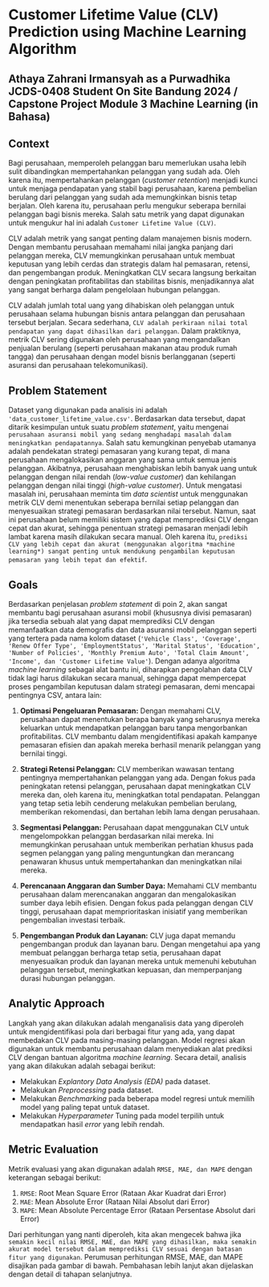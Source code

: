 # Customer Lifetime Value (CLV) Prediction using Machine Learning Algorithm
## Athaya Zahrani Irmansyah as a Purwadhika JCDS-0408 Student On Site Bandung 2024 / Capstone Project Module 3 Machine Learning (in Bahasa)

## Context
   Bagi perusahaan, memperoleh pelanggan baru memerlukan usaha lebih sulit dibandingkan mempertahankan pelanggan yang sudah ada. Oleh karena itu, mempertahankan pelanggan (*customer retention*) menjadi kunci untuk menjaga pendapatan yang stabil bagi perusahaan, karena pembelian berulang dari pelanggan yang sudah ada memungkinkan bisnis tetap berjalan. Oleh karena itu, perusahaan perlu mengukur seberapa bernilai pelanggan bagi bisnis mereka. Salah satu metrik yang dapat digunakan untuk mengukur hal ini adalah `Customer Lifetime Value (CLV)`.

CLV adalah metrik yang sangat penting dalam manajemen bisnis modern. Dengan membantu perusahaan memahami nilai jangka panjang dari pelanggan mereka, CLV memungkinkan perusahaan untuk membuat keputusan yang lebih cerdas dan strategis dalam hal pemasaran, retensi, dan pengembangan produk. Meningkatkan CLV secara langsung berkaitan dengan peningkatan profitabilitas dan stabilitas bisnis, menjadikannya alat yang sangat berharga dalam pengelolaan hubungan pelanggan.

CLV adalah jumlah total uang yang dihabiskan oleh pelanggan untuk perusahaan selama hubungan bisnis antara pelanggan dan perusahaan tersebut berjalan. Secara sederhana, `CLV adalah perkiraan nilai total pendapatan yang dapat dihasilkan dari pelanggan`. Dalam praktiknya, metrik CLV sering digunakan oleh perusahaan yang mengandalkan penjualan berulang (seperti perusahaan makanan atau produk rumah tangga) dan perusahaan dengan model bisnis berlangganan (seperti asuransi dan perusahaan telekomunikasi).

## Problem Statement
Dataset yang digunakan pada analisis ini adalah `'data_customer_lifetime_value.csv'`. Berdasarkan data tersebut, dapat ditarik kesimpulan untuk suatu *problem statement*, yaitu mengenai `perusahaan asuransi mobil yang sedang menghadapi masalah dalam meningkatkan pendapatannya`. Salah satu kemungkinan penyebab utamanya adalah pendekatan strategi pemasaran yang kurang tepat, di mana perusahaan mengalokasikan anggaran yang sama untuk semua jenis pelanggan. Akibatnya, perusahaan menghabiskan lebih banyak uang untuk pelanggan dengan nilai rendah (*low-value customer*) dan kehilangan pelanggan dengan nilai tinggi (*high-value customer*). Untuk mengatasi masalah ini, perusahaan meminta tim *data scientist* untuk menggunakan metrik CLV demi menentukan seberapa bernilai setiap pelanggan dan menyesuaikan strategi pemasaran berdasarkan nilai tersebut. Namun, saat ini perusahaan belum memiliki sistem yang dapat memprediksi CLV dengan cepat dan akurat, sehingga penentuan strategi pemasaran menjadi lebih lambat karena masih dilakukan secara manual. Oleh karena itu, `prediksi CLV yang lebih cepat dan akurat (menggunakan algoritma *machine learning*) sangat penting untuk mendukung pengambilan keputusan pemasaran yang lebih tepat dan efektif`.

## Goals
Berdasarkan penjelasan *problem statement* di poin 2, akan sangat membantu bagi perusahaan asuransi mobil (khususnya divisi pemasaran) jika tersedia sebuah alat yang dapat memprediksi CLV dengan memanfaatkan data demografis dan data asuransi mobil pelanggan seperti yang tertera pada nama kolom dataset (`'Vehicle Class', 'Coverage', 'Renew Offer Type', 'EmploymentStatus', 'Marital Status', 'Education', 'Number of Policies', 'Monthly Premium Auto', 'Total Claim Amount', 'Income', dan 'Customer Lifetime Value'`). Dengan adanya algoritma *machine learning* sebagai alat bantu ini, diharapkan pengolahan data CLV tidak lagi harus dilakukan secara manual, sehingga dapat mempercepat proses pengambilan keputusan dalam strategi pemasaran, demi mencapai pentingnya CSV, antara lain:

1. **Optimasi Pengeluaran Pemasaran:** Dengan memahami CLV, perusahaan dapat menentukan berapa banyak yang seharusnya mereka keluarkan untuk mendapatkan pelanggan baru tanpa mengorbankan profitabilitas. CLV membantu dalam mengidentifikasi apakah kampanye pemasaran efisien dan apakah mereka berhasil menarik pelanggan yang bernilai tinggi.

2. **Strategi Retensi Pelanggan:** CLV memberikan wawasan tentang pentingnya mempertahankan pelanggan yang ada. Dengan fokus pada peningkatan retensi pelanggan, perusahaan dapat meningkatkan CLV mereka dan, oleh karena itu, meningkatkan total pendapatan. Pelanggan yang tetap setia lebih cenderung melakukan pembelian berulang, memberikan rekomendasi, dan bertahan lebih lama dengan perusahaan.

3. **Segmentasi Pelanggan:** Perusahaan dapat menggunakan CLV untuk mengelompokkan pelanggan berdasarkan nilai mereka. Ini memungkinkan perusahaan untuk memberikan perhatian khusus pada segmen pelanggan yang paling menguntungkan dan merancang penawaran khusus untuk mempertahankan dan meningkatkan nilai mereka.

4. **Perencanaan Anggaran dan Sumber Daya:** Memahami CLV membantu perusahaan dalam merencanakan anggaran dan mengalokasikan sumber daya lebih efisien. Dengan fokus pada pelanggan dengan CLV tinggi, perusahaan dapat memprioritaskan inisiatif yang memberikan pengembalian investasi terbaik.

5. **Pengembangan Produk dan Layanan:** CLV juga dapat memandu pengembangan produk dan layanan baru. Dengan mengetahui apa yang membuat pelanggan berharga tetap setia, perusahaan dapat menyesuaikan produk dan layanan mereka untuk memenuhi kebutuhan pelanggan tersebut, meningkatkan kepuasan, dan memperpanjang durasi hubungan pelanggan.

## Analytic Approach
   Langkah yang akan dilakukan adalah menganalisis data yang diperoleh untuk mengidentifikasi pola dari berbagai fitur yang ada, yang dapat membedakan CLV pada masing-masing pelanggan. Model regresi akan digunakan untuk membantu perusahaan dalam menyediakan alat prediksi CLV dengan bantuan algoritma *machine learning*. Secara detail, analisis yang akan dilakukan adalah sebagai berikut:
- Melakukan *Explantory Data Analysis (EDA)* pada dataset. 
- Melakukan *Preprocessing* pada dataset.
- Melakukan *Benchmarking* pada beberapa model regresi untuk memilih model yang paling tepat untuk dataset.
- Melakukan *Hyperparameter* Tuning pada model terpilih untuk mendapatkan hasil *error* yang lebih rendah.

## Metric Evaluation
  Metrik evaluasi yang akan digunakan adalah `RMSE, MAE, dan MAPE` dengan keterangan sebagai berikut:
1. `RMSE`: Root Mean Square Error (Rataan Akar Kuadrat dari Error)
2. `MAE`: Mean Absolute Error (Rataan Nilai Absolut dari Error)
3. `MAPE`: Mean Absolute Percentage Error (Rataan Persentase Absolut dari Error)

Dari perhitungan yang nanti diperoleh, kita akan mengecek bahwa jika `semakin kecil nilai RMSE, MAE, dan MAPE yang dihasilkan, maka semakin akurat model tersebut dalam memprediksi CLV sesuai dengan batasan fitur yang digunakan`. Perumusan perhitungan RMSE, MAE, dan MAPE disajikan pada gambar di bawah. Pembahasan lebih lanjut akan dijelaskan dengan detail di tahapan selanjutnya.
